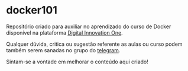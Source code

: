 # docker101
Repositório criado para auxiliar no aprendizado do curso de Docker disponível na plataforma [Digital Innovation One](https://digitalinnovation.one/).

Qualquer dúvida, critica ou sugestão referente as aulas ou curso podem também serem sanadas no grupo do [telegram](https://digitalinnovation.one/).

Sintam-se a vontade em melhorar o conteúdo aqui criado!
